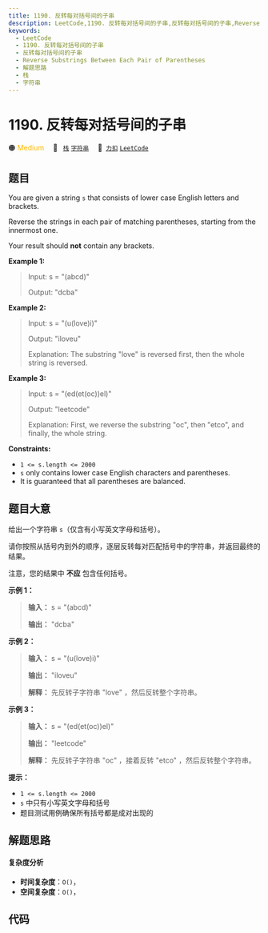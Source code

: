 ```yaml
---
title: 1190. 反转每对括号间的子串
description: LeetCode,1190. 反转每对括号间的子串,反转每对括号间的子串,Reverse Substrings Between Each Pair of Parentheses,解题思路,栈,字符串
keywords:
  - LeetCode
  - 1190. 反转每对括号间的子串
  - 反转每对括号间的子串
  - Reverse Substrings Between Each Pair of Parentheses
  - 解题思路
  - 栈
  - 字符串
---
```


# 1190. 反转每对括号间的子串

🟠 <font color=#ffb800>Medium</font>&emsp; 🔖&ensp; [`栈`](/tag/stack.md) [`字符串`](/tag/string.md)&emsp; 🔗&ensp;[`力扣`](https://leetcode.cn/problems/reverse-substrings-between-each-pair-of-parentheses) [`LeetCode`](https://leetcode.com/problems/reverse-substrings-between-each-pair-of-parentheses)

## 题目

You are given a string `s` that consists of lower case English letters and
brackets.

Reverse the strings in each pair of matching parentheses, starting from the
innermost one.

Your result should **not** contain any brackets.



**Example 1:**

> Input: s = "(abcd)"
> 
> Output: "dcba"

**Example 2:**

> Input: s = "(u(love)i)"
> 
> Output: "iloveu"
> 
> Explanation: The substring "love" is reversed first, then the whole string is reversed.

**Example 3:**

> Input: s = "(ed(et(oc))el)"
> 
> Output: "leetcode"
> 
> Explanation: First, we reverse the substring "oc", then "etco", and finally, the whole string.

**Constraints:**

  * `1 <= s.length <= 2000`
  * `s` only contains lower case English characters and parentheses.
  * It is guaranteed that all parentheses are balanced.


## 题目大意

给出一个字符串 `s`（仅含有小写英文字母和括号）。

请你按照从括号内到外的顺序，逐层反转每对匹配括号中的字符串，并返回最终的结果。

注意，您的结果中 **不应** 包含任何括号。



**示例 1：**

> 
> 
> 
> 
> 
> **输入：** s = "(abcd)"
> 
> **输出：** "dcba"
> 
> 

**示例 2：**

> 
> 
> 
> 
> 
> **输入：** s = "(u(love)i)"
> 
> **输出：** "iloveu"
> 
> **解释：** 先反转子字符串 "love" ，然后反转整个字符串。

**示例 3：**

> 
> 
> 
> 
> 
> **输入：** s = "(ed(et(oc))el)"
> 
> **输出：** "leetcode"
> 
> **解释：** 先反转子字符串 "oc" ，接着反转 "etco" ，然后反转整个字符串。



**提示：**

  * `1 <= s.length <= 2000`
  * `s` 中只有小写英文字母和括号
  * 题目测试用例确保所有括号都是成对出现的


## 解题思路

#### 复杂度分析

- **时间复杂度**：`O()`，
- **空间复杂度**：`O()`，

## 代码

```javascript

```